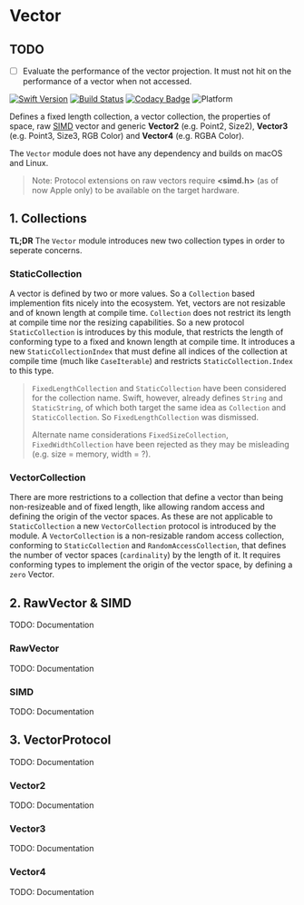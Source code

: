 # Vector

## TODO
- [ ] Evaluate the performance of the vector projection. It must not hit on the performance of a vector when not accessed.

[![Swift Version](https://img.shields.io/badge/Swift-4.2-red.svg)](https://swift.org/)
[![Build Status](https://travis-ci.com/markuswntr/vector.svg?branch=master)](https://travis-ci.com/markuswntr/vector)
[![Codacy Badge](https://api.codacy.com/project/badge/Grade/803ddcc9676c4910bd11b804801eeca8)](https://app.codacy.com/app/markuswntr/vector)
![Platform](https://img.shields.io/badge/platform-macOS%20%7C%20linux-lightgrey.svg)

Defines a fixed length collection, a vector collection, the properties of space, raw [SIMD](https://en.wikipedia.org/wiki/SIMD) vector and generic **Vector2** (e.g. Point2, Size2), **Vector3** (e.g. Point3, Size3, RGB Color) and **Vector4**  (e.g. RGBA Color).

The `Vector` module does not have any dependency and builds on macOS and Linux.

> Note: Protocol extensions on raw vectors require **<simd.h>** (as of now Apple only) to be available on the target hardware.

## 1. Collections

**TL;DR** The `Vector` module introduces new two collection types in order to seperate concerns.

### StaticCollection

A vector is defined by two or more values. So a `Collection` based implemention fits nicely into the ecosystem. Yet, vectors are not resizable and of known length at compile time. `Collection` does not restrict its length at compile time nor the resizing capabilities. So a new protocol `StaticCollection` is introduces by this module, that restricts the length of conforming type to a fixed and known length at compile time. It introduces a new `StaticCollectionIndex` that must define all indices of the collection at compile time (much like `CaseIterable`) and restricts `StaticCollection.Index` to this type.

> `FixedLengthCollection` and `StaticCollection` have been considered for the collection name. Swift, however, already defines `String` and `StaticString`, of which both target the same idea as `Collection` and `StaticCollection`. So `FixedLengthCollection` was dismissed.
>
> Alternate name considerations `FixedSizeCollection`, `FixedWidthCollection` have been rejected as they may be misleading (e.g. size = memory, width = ?).

### VectorCollection

There are more restrictions to a collection that define a vector than being non-resizeable and of fixed length, like allowing random access and defining the origin of the vector spaces. As these are not applicable to `StaticCollection` a new `VectorCollection` protocol is introduced by the module.
A `VectorCollection` is a non-resizable random access collection, conforming to `StaticCollection` and `RandomAccessCollection`, that defines the number of vector spaces (`cardinality`) by the length of it.
It requires conforming types to implement the origin of the vector space, by defining a `zero` Vector.

## 2. RawVector & SIMD

TODO: Documentation

### RawVector

TODO: Documentation

### SIMD

TODO: Documentation

## 3. VectorProtocol

TODO: Documentation

### Vector2

TODO: Documentation

### Vector3

TODO: Documentation

### Vector4

TODO: Documentation
